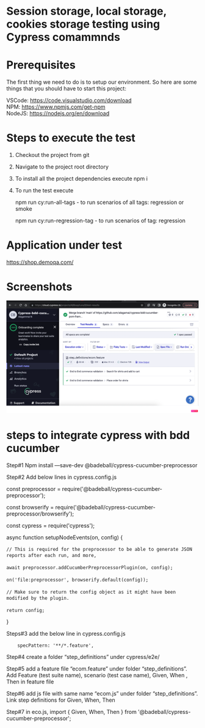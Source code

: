 # Session storage, local storage, cookies storage testing using Cypress comammnds 

# Prerequisites

The first thing we need to do is to setup our environment. So here are some things that you should have to start this project:

VSCode: https://code.visualstudio.com/download </br>
NPM: https://www.npmjs.com/get-npm </br>
NodeJS: https://nodejs.org/en/download

# Steps to execute the test

1. Checkout the project from git
2. Navigate to the project root directory
3. To install all the project dependencies execute 
    npm i
4. To run the test execute

    npm run cy:run-all-tags - to run scenarios of all tags: regression or smoke
    
    npm run cy:run-regression-tag - to run scenarios of tag: regression  
    
 # Application under test 
 https://shop.demoqa.com/
 
 # Screenshots
[![Watch the video](https://github.com/alagamai/cypress-bdd-cucumber-pom-framework/blob/main/cypress/link-to-readme/Cloud-Dashboard-Report.png)](https://github.com/alagamai/cypress-bdd-cucumber-pom-framework/blob/main/cypress/link-to-readme/Demo-Video.mov)

 # steps to integrate cypress with bdd cucumber 
 
Step#1 Npm install —save-dev @badeball/cypress-cucumber-preprocessor

Step#2 Add below lines in cypress.config.js

const preprocessor = require('@badeball/cypress-cucumber-preprocessor');

const browserify = require('@badeball/cypress-cucumber-preprocessor/browserify');

const cypress = require('cypress');

async function setupNodeEvents(on, config) {

    // This is required for the preprocessor to be able to generate JSON reports after each run, and more,
    
    await preprocessor.addCucumberPreprocessorPlugin(on, config);
    
    on('file:preprocessor', browserify.default(config));
    
    // Make sure to return the config object as it might have been modified by the plugin.
    
    return config;
    
}

Steps#3 add the below line in cypress.config.js

        specPattern: '**/*.feature',
        
Step#4 create a folder “step_definitions” under cypress/e2e/ 

Step#5 add a feature file “ecom.feature” under folder “step_definitions”.  Add Feature (test suite name), scenario (test case name), Given, When , Then in feature file

Step#6  add js file with same name “ecom.js” under folder “step_definitions”. Link step definitions for Given, When, Then

Step#7 in eco.js,  import { Given, When, Then } from '@badeball/cypress-cucumber-preprocessor';

